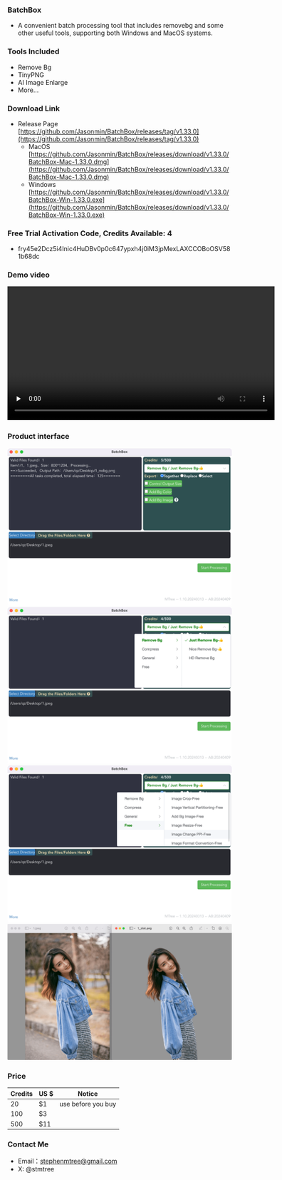 
### BatchBox
- A convenient batch processing tool that includes removebg and some other useful tools, supporting both Windows and MacOS systems.

### Tools Included
- Remove Bg
- TinyPNG
- AI Image Enlarge
- More...

<!-- ### Instructions
- Including removebg, high-quality Removebg, HD Removebg & Other Tools, you can freely choose when using -->

### Download Link
- Release Page
[https://github.com/Jasonmin/BatchBox/releases/tag/v1.33.0](https://github.com/Jasonmin/BatchBox/releases/tag/v1.33.0)
  - MacOS     
[https://github.com/Jasonmin/BatchBox/releases/download/v1.33.0/BatchBox-Mac-1.33.0.dmg](https://github.com/Jasonmin/BatchBox/releases/download/v1.33.0/BatchBox-Mac-1.33.0.dmg)
  - Windows   
[https://github.com/Jasonmin/BatchBox/releases/download/v1.33.0/BatchBox-Win-1.33.0.exe](https://github.com/Jasonmin/BatchBox/releases/download/v1.33.0/BatchBox-Win-1.33.0.exe)

### Free Trial Activation Code, Credits Available: 4
- fry45e2Dcz5i4Inic4HuDBv0p0c647ypxh4j0iM3jpMexLAXCCOBoOSV581b68dc

### Demo video
<!-- mp4 -->
<video id="video" controls="" preload="none" poster="" width="600px">
      <source id="mp4" src="../../assets/play1080.mp4" type="video/mp4">
</video>

### Product interface

<center><img src="../../assets/img/1_tiny.png"></center>

<center><img src="../../assets/img/2_tiny.png"></center>

<center><img src="../../assets/img/4_tiny.png"></center>

<center><img src="../../assets/img/5_tiny.png"></center>

### Price

| Credits | US $ | Notice             |
| ------- | ---- | ------------------ |
| 20      | $1    | use before you buy |
| 100     | $3    |                    |
| 500     | $11   |                    |


### Contact Me
- Email：stephenmtree@gmail.com
- X: @stmtree
